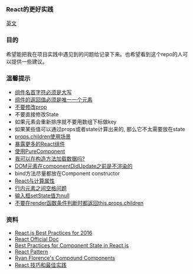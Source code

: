 ### React的更好实践

[英文](./README.md)

### 目的

希望能把我在项目实践中遇见到的问题给记录下来。也希望看到这个repo的人可以提供一些建议。

### 温馨提示

* [组件名首字符必须是大写](./details/user-defined-component-must-be-capitalized.md)
* [组件的返回值必须是唯一一个元素](./details/component-return-only-one-child.md)
* [不要修改prop](./details/props-are-read-only.md)
* 不要直接修改State
* 如果元素会重新排序就不要用数组下标做key
* 如果某些值可以通过props或者state计算出来的, 那么它不太需要放在state
* [props.children使用场景](./details/props-children.md)
* [暴露更多的React组件](./details/export-more-components.md)
* [使用PureComponent](./details/pure-component.md)
* [我可以在构造方法加载数据吗?](https://github.com/facebook/react/issues/9021)
* [DOM元素在componentDidUpdate之前是不渲染的](https://github.com/facebook/react/issues/9033)
* bind方法尽量都放在Component constructor
* [React与计算属性](./details/computed.md)
* [行内元素之间空格问题](./details/white-space-between-inline-element.md)
* [输入框setState值为null](./details/controlled-input-to-null.md)
* [不要在render函数条件判断时都返回this.props.children](./details/return-children-conditional.md)

### 资料
* [React.js Best Practices for 2016](https://blog.risingstack.com/react-js-best-practices-for-2016/)
* [React Official Doc](https://facebook.github.io/react/)
* [Best Practices for Component State in React.js](http://brewhouse.io/blog/2015/03/24/best-practices-for-component-state-in-reactjs.html)
* [React Pattern](http://reactpatterns.com/)
* [Ryan Florence's Compound Components](https://www.youtube.com/watch?v=hEGg-3pIHlE)
* [React 技巧和最佳实践](http://www.jianshu.com/p/90a72128ec76)
